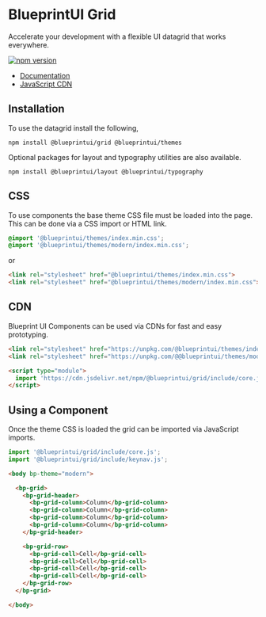 # BlueprintUI Grid

Accelerate your development with a flexible UI datagrid that works everywhere.


[![npm version](https://badge.fury.io/js/@blueprintui%2Fgrid.svg)](https://badge.fury.io/js/@blueprintui%2Fgrid)

- [Documentation](https://blueprintui.dev/docs/grid)
- [JavaScript CDN](https://stackblitz.com/edit/blueprintui-grid-cdn)

## Installation

 To use the datagrid install the following,

```shell
npm install @blueprintui/grid @blueprintui/themes
```

Optional packages for layout and typography utilities are also available.

```shell
npm install @blueprintui/layout @blueprintui/typography
```

## CSS

To use components the base theme CSS file must be loaded into the page. This can be done via a CSS import or HTML link.

```css
@import '@blueprintui/themes/index.min.css';
@import '@blueprintui/themes/modern/index.min.css';
```

or

```html
<link rel="stylesheet" href="@blueprintui/themes/index.min.css"> 
<link rel="stylesheet" href="@blueprintui/themes/modern/index.min.css"> 
```

## CDN

Blueprint UI Components can be used via CDNs for fast and easy prototyping.

```html
<link rel="stylesheet" href="https://unpkg.com/@blueprintui/themes/index.min.css">
<link rel="stylesheet" href="https://unpkg.com/@@blueprintui/themes/modern/index.min.css">

<script type="module">
  import 'https://cdn.jsdelivr.net/npm/@blueprintui/grid/include/core.js/+esm';
</script>
```

## Using a Component

Once the theme CSS is loaded the grid can be imported via JavaScript imports.

```javascript
import '@blueprintui/grid/include/core.js';
import '@blueprintui/grid/include/keynav.js';
```

```html
<body bp-theme="modern">

  <bp-grid>
    <bp-grid-header>
      <bp-grid-column>Column</bp-grid-column>
      <bp-grid-column>Column</bp-grid-column>
      <bp-grid-column>Column</bp-grid-column>
      <bp-grid-column>Column</bp-grid-column>
    </bp-grid-header>

    <bp-grid-row>
      <bp-grid-cell>Cell</bp-grid-cell>
      <bp-grid-cell>Cell</bp-grid-cell>
      <bp-grid-cell>Cell</bp-grid-cell>
      <bp-grid-cell>Cell</bp-grid-cell>
    </bp-grid-row>
  </bp-grid>

</body>
```
